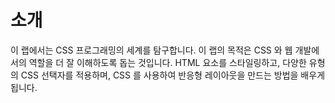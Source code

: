 # 소개

이 랩에서는 CSS 프로그래밍의 세계를 탐구합니다. 이 랩의 목적은 CSS 와 웹 개발에서의 역할을 더 잘 이해하도록 돕는 것입니다. HTML 요소를 스타일링하고, 다양한 유형의 CSS 선택자를 적용하며, CSS 를 사용하여 반응형 레이아웃을 만드는 방법을 배우게 됩니다.
